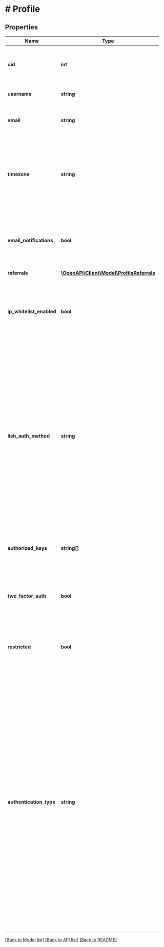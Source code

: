 # # Profile

## Properties

Name | Type | Description | Notes
------------ | ------------- | ------------- | -------------
**uid** | **int** | Your unique ID in our system. This value will never change, and can safely be used to identify your User. | [optional] [readonly]
**username** | **string** | Your username, used for logging in to our system. | [optional] [readonly]
**email** | **string** | Your email address.  This address will be used for communication with Linode as necessary. | [optional]
**timezone** | **string** | The timezone you prefer to see times in. This is not used by the API directly. It is provided for the benefit of clients such as the Linode Cloud Manager and other clients built on the API. All times returned by the API are in UTC. | [optional]
**email_notifications** | **bool** | If true, you will receive email notifications about account activity.  If false, you may still receive business-critical communications through email. | [optional]
**referrals** | [**\OpenAPI\Client\Model\ProfileReferrals**](ProfileReferrals.md) |  | [optional]
**ip_whitelist_enabled** | **bool** | If true, logins for your User will only be allowed from whitelisted IPs. This setting is currently deprecated, and cannot be enabled.  If you disable this setting, you will not be able to re-enable it. | [optional]
**lish_auth_method** | **string** | The authentication methods that are allowed when connecting to [the Linode Shell (Lish)](/docs/platform/manager/using-the-linode-shell-lish/). * &#x60;keys_only&#x60; is the most secure if you intend to use Lish. * &#x60;disabled&#x60; is recommended if you do not intend to use Lish at all. * If this account&#39;s Cloud Manager authentication type is set to a Third-Party Authentication method, &#x60;password_keys&#x60; cannot be used as your Lish authentication method. To view this account&#39;s Cloud Manager &#x60;authentication_type&#x60; field, send a request to the [View Profile](/docs/api/profile/#profile-view) endpoint. | [optional]
**authorized_keys** | **string[]** | The list of SSH Keys authorized to use Lish for your User. This value is ignored if &#x60;lish_auth_method&#x60; is \&quot;disabled.\&quot; | [optional]
**two_factor_auth** | **bool** | If true, logins from untrusted computers will require Two Factor Authentication.  See [/profile/tfa-enable](/docs/api/profile/#two-factor-secret-create) to enable Two Factor Authentication. | [optional]
**restricted** | **bool** | If true, your User has restrictions on what can be accessed on your Account. To get details on what entities/actions you can access/perform, see [/profile/grants](/docs/api/profile/#grants-list). | [optional]
**authentication_type** | **string** | This account&#39;s Cloud Manager authentication type. Authentication types are chosen through Cloud Manager and authorized when logging into your account. These authentication types are either the user&#39;s password (in conjunction with their username), or the name of their indentity provider such as GitHub. For example, if a user:  - Has never used Third-Party Authentication, their authentication type will be &#x60;password&#x60;. - Is using Third-Party Authentication, their authentication type will be the name of their Identity Provider (eg. &#x60;github&#x60;). - Has used Third-Party Authentication and has since revoked it, their authentication type will be &#x60;password&#x60;.   **Note:** This functionality may not yet be available in Cloud Manager. See the [Cloud Manager Changelog](/changelog/cloud-manager/) for the latest updates. | [optional] [readonly]

[[Back to Model list]](../../README.md#models) [[Back to API list]](../../README.md#endpoints) [[Back to README]](../../README.md)
